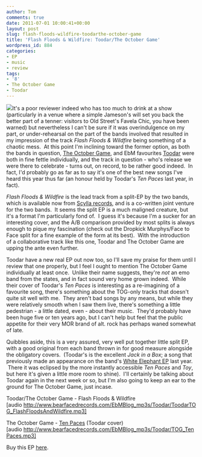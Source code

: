 ```yaml
---
author: Tom
comments: true
date: 2011-07-01 10:00:41+00:00
layout: post
slug: flash-floods-wildfire-toodarthe-october-game
title: 'Flash Floods & Wildfire: Toodar/The October Game'
wordpress_id: 884
categories:
- EP
- music
- review
tags: 
- '8'
- The October Game
- Toodar
---
```


[![](http://eatenbymonsters.files.wordpress.com/2011/06/ffwf.jpg)](http://eatenbymonsters.files.wordpress.com/2011/06/ffwf.jpg)It's a poor reviewer indeed who has too much to drink at a show (particularly in a venue where a simple Jameson's will set you back the better part of a tenner: visitors to Old Street's Favela Chic, you have been warned) but nevertheless I can't be sure if it was overindulgence on my part, or under-rehearsal on the part of the bands involved that resulted in my impression of the track _Flash Floods & Wildfire_ being something of a chaotic mess.  At this point I'm inclining toward the former option, as both the bands in question, [The October Game](http://www.theoctobergame.com/), and EbM favourites [Toodar](http://www.myspace.com/toodar) were both in fine fettle individually, and the track in question - who's release we were there to celebrate - turns out, on record, to be rather good indeed.  In fact, I'd probably go as far as to say it's one of the best new songs I've heard this year thus far (an honour held by Toodar's _Ten Paces_ last year, in fact).

_Flash Floods & Wildfire_ is the lead track from a split-EP by the two bands, which is available now from [Scylla records](http://scyllarecords.wordpress.com/), and is a co-written joint venture for the two bands.  It seems the split EP is a much maligned creature, but it's a format I'm particularly fond of.  I guess it's because I'm a sucker for an interesting cover, and the A/B comparison provided by most splits is always enough to pique my fascination (check out the Dropkick Murphys/Face to Face split for a fine example of the form at its best).  With the introduction of a collaborative track like this one, Toodar and The October Game are upping the ante even further.

Toodar have a new real EP out now too, so I'll save my praise for them until I review that one properly, but I feel I ought to mention The October Game individually at least once.  Unlike their name suggests, they're _not_ an emo band from the states, and in fact sound very home grown indeed.  While their cover of Toodar's _Ten Paces_ is interesting as a re-imagining of a favourite song, there's something about the TOG-only tracks that doesn't quite sit well with me.  They aren't bad songs by any means, but while they were relatively smooth when I saw them live, there's something a little pedestrian - a little dated, even - about their music.  They'd probably have been huge five or ten years ago, but I can't help but feel that the public appetite for their very MOR brand of alt. rock has perhaps waned somewhat of late.

Quibbles aside, this is a very assured, very well put together little split EP, with a good original from each band thrown in for good measure alongside the obligatory covers.  (Toodar's is the excellent _Jack in a Box_; a song that previously made an appearance on the band's [White Elephant EP](http://eatenbymonsters.wordpress.com/2010/10/22/toodar/) last year.  There it was eclipsed by the more instantly accessible _Ten Paces_ and _Toy_, but here it's given a little more room to shine).  I'll certainly be talking about Toodar again in the next week or so, but I'm also going to keep an ear to the ground for The October Game, just incase.

Toodar/The October Game - Flash Floods & Wildfire [audio http://www.bearfacedrecords.com/EbMBlog_mp3s/Toodar/ToodarTOG_FlashFloodsAndWildfire.mp3]

The October Game - [Ten Paces](http://www.bearfacedrecords.com/EbMBlog_mp3s/Toodar/TOG_TenPaces.mp3) (Toodar cover)[audio http://www.bearfacedrecords.com/EbMBlog_mp3s/Toodar/TOG_TenPaces.mp3]

Buy this EP [here](http://www.scyllarecords.bigcartel.com/).


